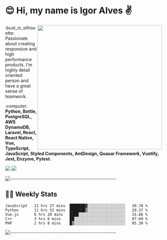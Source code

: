 # :blush: Hi, my name is Igor Alves :v:

<img src="https://github-readme-stats.vercel.app/api?username=iguit0&show_icons=true&count_private=true&theme=dark" min-width="400px" max-width="400px" width="400px" align="right" />

<p align="left"> 
  :bust_in_silhouette: Passionate about creating responsive and high performance products.
  I'm highly detail oriented person and have a great sense of teamwork.
</p>

<p align="left">
  :computer: <strong>Python, Bottle, PostgreSQL, AWS DynamoDB, Laravel, React, React Native, Vue, TypeScript, JavaScript, Styled Components, AntDesign, Quasar Framework, Vuetify, Jest, Enzyme, Pytest.</strong>
</p>

<p align="left">
  <a href="https://www.linkedin.com/in/igor-lucio-alves" target="_blank" rel="noopener noreferrer" alt="Linkedin">
  <img src="https://img.shields.io/badge/LinkedIn-0077B5?style=for-the-badge&logo=linkedin&logoColor=white" /></a>

  <a href="https://t.me/iguit0" target="_blank" rel="noopener noreferrer" alt="Telegram">
  <img src="https://img.shields.io/badge/Telegram-2CA5E0?style=for-the-badge&logo=telegram&logoColor=white" /></a>
</p>

![-----------------------------------------------------](https://raw.githubusercontent.com/andreasbm/readme/master/assets/lines/aqua.png)

## :man_technologist: Weekly Stats
<!--START_SECTION:waka-->
```text
JavaScript   12 hrs 27 mins  ███████▓░░░░░░░░░░░░░░░░░   30.78 % 
Python       11 hrs 52 mins  ███████▒░░░░░░░░░░░░░░░░░   29.37 % 
Vue.js       6 hrs 20 mins   ████░░░░░░░░░░░░░░░░░░░░░   15.66 % 
C++          3 hrs 6 mins    ██░░░░░░░░░░░░░░░░░░░░░░░   07.69 % 
PHP          2 hrs 8 mins    █▒░░░░░░░░░░░░░░░░░░░░░░░   05.30 % 
```
<!--END_SECTION:waka-->
![-----------------------------------------------------](https://raw.githubusercontent.com/andreasbm/readme/master/assets/lines/aqua.png)

